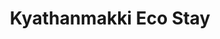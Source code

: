 ---
layout: location
title: Kyathanmakki Eco Stay
images: ["/properties/kudhremukh/Kyathanmakki/1.jpg","/properties/kudhremukh/Kyathanmakki/1.jpg"]
price: ₹1,999
area: Kudremukh
rating: 5
description: Et quia aperiam et deleniti ab ut. Non ab enim consequuntur. Nulla dolor aut itaque vel quis. Id et facere est sequi aut rerum. Id ea aliquid et quasi atque. Aperiam eum fugiat vero magni.<br> Natus et repudiandae minima veniam. Doloribus veniam omnis error. Voluptatem voluptas tenetur et architecto expedita corrupti ea. Necessitatibus aut ut omnis. Placeat non soluta amet eius nihil eaque non exercitationem. Accusantium vero sint culpa cupiditate nostrum. 
district: Chikmagalur
total-occupancy: 20
rooms: 4
stay-type: Home Stay
accomodation: [
    [2 Standard Room, 4, 2, shop],
    [1 Basic Room, 4, 2, house-door], 
    [1 Dormitory Room, 8, 4, shop]
]
pricing: [
    [BASIC PACKAGE, 1299, Stay | Activities | Breakfast | Hi-tea | Veg Snacks],
    [STANDARD PACKAGE, 1999, Stay | Activities | All Meals | Hi-tea | Veg Snacks],
    [COUPLE PACKAGE, 2299, Stay | Activities | All Meals | Hi-tea | Veg Snacks],
    [DORMITORY, 1799, Stay | Activities | All Meals | Hi-tea | Veg Snacks],
]
ameneties: [
    [ lightning-fill,Power Backup],
    [ lightning-fill,Refrigerator],
    [ wifi ,Wi-Fi],
    [ lightning-fill,Laundry],
    [ p-circle-fill,Parking],
    [ binoculars-fill,Balcony],
    [ lightning-fill,Kettle],
    [ hospital-fill ,Smoking Area],
    [ binoculars-fill, Watch Tower],
    [ water ,Shower],
    [ droplet-fill,Hot Water]
]
activities: [ 
    [ fire,Bonfire & Music],
    [ water, Water Stream], 
    [ dice-3-fill,Chess], 
    [ person-walking,Estate Walk], 
    [ circle-fill,Badmiton], 
    [ circle-fill,Cricket], 
    [ circle-fill,Carrom], 
    [ circle-fill,Vollyball], 
    [ person-walking,Nature Walk],
    [ person-walking,Trekking], 
    [ feather,Bird Watch], 
    [ car-front-fill,Jeep-ride]
]
locations: ["Kyathanmakki Hills Station (3.5km)","Doddannashetti Caves (4km)","Panchamikallu View Point (13km)","Horandu Temple(7km)","Kalasa Temple(15km)","Ambatheertha(14km)","Hanging Bridge(16km)","Soormane Falls(17km)","Samse Tea Estate(21km)","Elaneer Falls(23km)","Kudremukh (34km)"]
breakfast: [Neer Dosa, item2, item3, item4]
lunch: [item1, item2, item3, item4]
dinner: [item1, item2, item3, item4]
tnc: ["Yes","Yes","Yes", "Yes", 12:00PM-11:00AM]
---